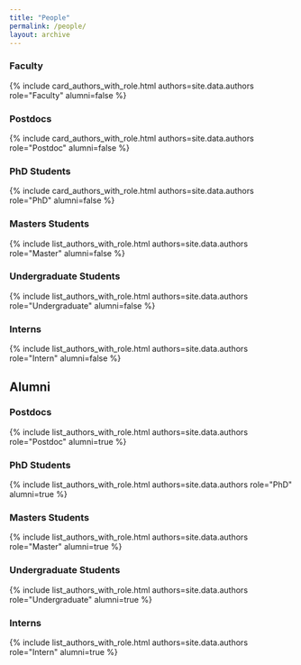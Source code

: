 ```yaml
---
title: "People"
permalink: /people/
layout: archive
---
```



### Faculty

<!-- {% include list_authors_with_role.html authors=site.data.authors role="Faculty" alumni=false %} -->

{% include card_authors_with_role.html authors=site.data.authors role="Faculty" alumni=false %}

### Postdocs

{% include card_authors_with_role.html authors=site.data.authors role="Postdoc" alumni=false %}

### PhD Students

{% include card_authors_with_role.html authors=site.data.authors role="PhD" alumni=false %}

### Masters Students

{% include list_authors_with_role.html authors=site.data.authors role="Master" alumni=false %}

### Undergraduate Students

{% include list_authors_with_role.html authors=site.data.authors role="Undergraduate" alumni=false %}

### Interns

{% include list_authors_with_role.html authors=site.data.authors role="Intern" alumni=false %}

## Alumni


### Postdocs

{% include list_authors_with_role.html authors=site.data.authors role="Postdoc" alumni=true %}

### PhD Students

{% include list_authors_with_role.html authors=site.data.authors role="PhD" alumni=true %}

### Masters Students

{% include list_authors_with_role.html authors=site.data.authors role="Master" alumni=true %}

### Undergraduate Students

{% include list_authors_with_role.html authors=site.data.authors role="Undergraduate" alumni=true %}

### Interns

{% include list_authors_with_role.html authors=site.data.authors role="Intern" alumni=true %}
